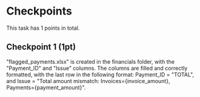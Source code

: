 # Checkpoints

This task has 1 points in total. 

## Checkpoint 1 (1pt)

"flagged_payments.xlsx" is created in the financials folder, with the "Payment_ID" and "Issue" columns. The columns are filled and correctly formatted, with the last row in the following format: Payment_ID = "TOTAL", and Issue = "Total amount mismatch: Invoices={invoice_amount}, Payments={payment_amount}".
